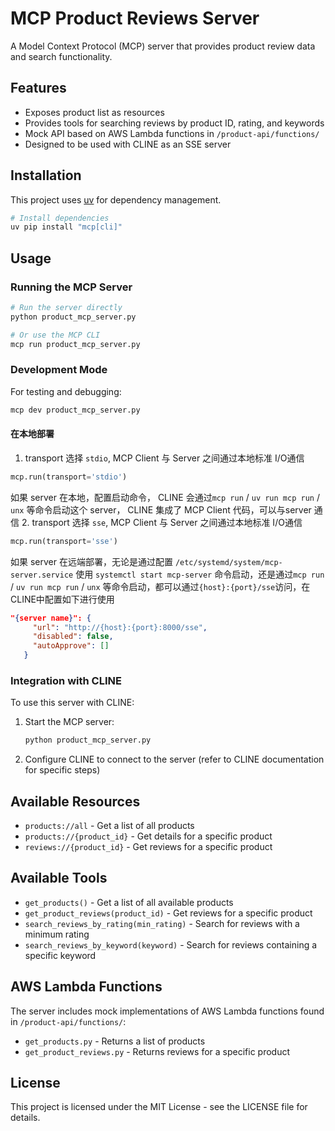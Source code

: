 # MCP Product Reviews Server

A Model Context Protocol (MCP) server that provides product review data and search functionality.

## Features

- Exposes product list as resources
- Provides tools for searching reviews by product ID, rating, and keywords
- Mock API based on AWS Lambda functions in `/product-api/functions/`
- Designed to be used with CLINE as an SSE server

## Installation

This project uses [uv](https://docs.astral.sh/uv/) for dependency management.

```bash
# Install dependencies
uv pip install "mcp[cli]"
```

## Usage

### Running the MCP Server

```bash
# Run the server directly
python product_mcp_server.py

# Or use the MCP CLI
mcp run product_mcp_server.py
```

### Development Mode

For testing and debugging:

```bash
mcp dev product_mcp_server.py
```

#### 在本地部署
1. transport 选择 `stdio`,  MCP Client 与 Server 之间通过本地标准 I/O通信
```python
mcp.run(transport='stdio')
```
如果 server 在本地，配置启动命令， CLINE 会通过`mcp run` / `uv run mcp run` / `unx` 等命令启动这个 server， CLINE 集成了 MCP Client 代码，可以与server 通信
2. transport 选择 `sse`,  MCP Client 与 Server 之间通过本地标准 I/O通信
```python
mcp.run(transport='sse')
```
如果 server 在远端部署，无论是通过配置 `/etc/systemd/system/mcp-server.service` 使用 `systemctl start mcp-server` 命令启动，还是通过`mcp run` / `uv run mcp run` / `unx` 等命令启动，都可以通过`{host}:{port}/sse`访问，在 CLINE中配置如下进行使用

   ```json
   "{server name}": {
        "url": "http://{host}:{port}:8000/sse",
        "disabled": false,
        "autoApprove": []
      }
   ```

### Integration with CLINE

To use this server with CLINE:

1. Start the MCP server:
   ```bash
   python product_mcp_server.py
   ```

2. Configure CLINE to connect to the server (refer to CLINE documentation for specific steps)

## Available Resources

- `products://all` - Get a list of all products
- `products://{product_id}` - Get details for a specific product
- `reviews://{product_id}` - Get reviews for a specific product

## Available Tools

- `get_products()` - Get a list of all available products
- `get_product_reviews(product_id)` - Get reviews for a specific product
- `search_reviews_by_rating(min_rating)` - Search for reviews with a minimum rating
- `search_reviews_by_keyword(keyword)` - Search for reviews containing a specific keyword

## AWS Lambda Functions

The server includes mock implementations of AWS Lambda functions found in `/product-api/functions/`:

- `get_products.py` - Returns a list of products
- `get_product_reviews.py` - Returns reviews for a specific product

## License

This project is licensed under the MIT License - see the LICENSE file for details.
